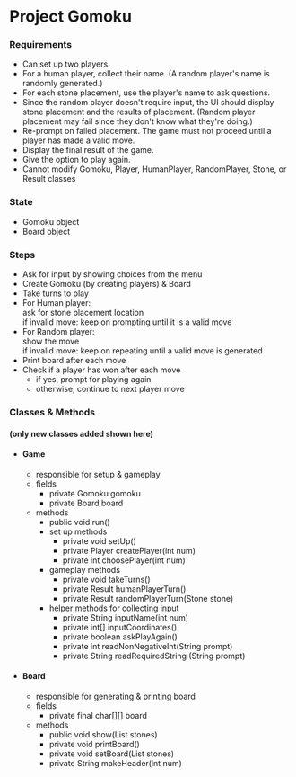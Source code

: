 # Project Gomoku
### Requirements
- Can set up two players.
- For a human player, collect their name. (A random player's name is randomly generated.)
- For each stone placement, use the player's name to ask questions.
- Since the random player doesn't require input, the UI should display stone placement and the results of placement. 
  (Random player placement may fail since they don't know what they're doing.)
- Re-prompt on failed placement. The game must not proceed until a player has made a valid move.
- Display the final result of the game.
- Give the option to play again.
- Cannot modify Gomoku, Player, HumanPlayer, RandomPlayer, Stone, or Result classes

### State
- Gomoku object
- Board object

### Steps
- Ask for input by showing choices from the menu
- Create Gomoku (by creating players) & Board  
- Take turns to play
- For Human player:  \
  ask for stone placement location  \
  if invalid move: keep on prompting until it is a valid move  
- For Random player:  \
  show the move  \
  if invalid move: keep on repeating until a valid move is generated
- Print board after each move
- Check if a player has won after each move
    * if yes, prompt for playing again
    * otherwise, continue to next player move
    
### Classes & Methods
#### (only new classes added shown here)

- #### Game
  - responsible for setup & gameplay
  - fields
    * private Gomoku gomoku
    * private Board board
  - methods
    * public void run()
    * set up methods
      * private void setUp()
      * private Player createPlayer(int num)
      * private int choosePlayer(int num)
    * gameplay methods
      * private void takeTurns()
      * private Result humanPlayerTurn()
      * private Result randomPlayerTurn(Stone stone)
    * helper methods for collecting input
      * private String inputName(int num)
      * private int[] inputCoordinates()
      * private boolean askPlayAgain()
      * private int readNonNegativeInt(String prompt)
      * private String readRequiredString (String prompt)

- #### Board
  - responsible for generating & printing board
  - fields
    * private final char[][] board
  - methods
    * public void show(List<Stone> stones)
    * private void printBoard()
    * private void setBoard(List<Stone> stones)
    * private String makeHeader(int num)

